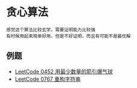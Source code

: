 # 贪心算法

```
感觉这个算法比较玄学，需要证明能力比较强
有时候用起来简单好用，但是不好证明，而且有可能不是最优解
```

## 例题

- [LeetCode 0452 用最少数量的箭引爆气球](https://leetcode-cn.com/problems/minimum-number-of-arrows-to-burst-balloons/)
- [LeetCode 0767 重构字符串](https://leetcode-cn.com/problems/reorganize-string/)
